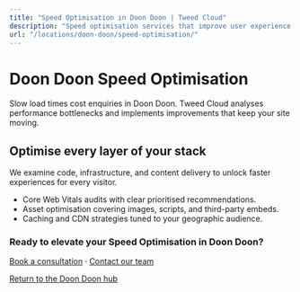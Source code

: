 ```yaml
---
title: "Speed Optimisation in Doon Doon | Tweed Cloud"
description: "Speed optimisation services that improve user experience for Doon Doon visitors."
url: "/locations/doon-doon/speed-optimisation/"
---
```


# Doon Doon Speed Optimisation

Slow load times cost enquiries in Doon Doon. Tweed Cloud analyses performance bottlenecks and implements improvements that keep your site moving.

## Optimise every layer of your stack

We examine code, infrastructure, and content delivery to unlock faster experiences for every visitor.

- Core Web Vitals audits with clear prioritised recommendations.
- Asset optimisation covering images, scripts, and third-party embeds.
- Caching and CDN strategies tuned to your geographic audience.

### Ready to elevate your Speed Optimisation in Doon Doon?

[Book a consultation](/consultation/) · [Contact our team](/contact/)

[Return to the Doon Doon hub](/locations/doon-doon/)
